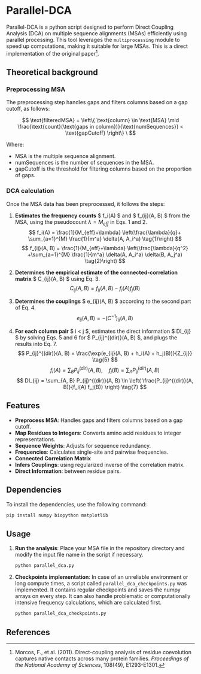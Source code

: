 # Parallel-DCA

Parallel-DCA is a python script designed to perform Direct Coupling Analysis (DCA) on multiple sequence alignments (MSAs) efficiently using parallel processing. This tool leverages the `multiprocessing` module to speed up computations, making it suitable for large MSAs. This is a direct implementation of the original paper[^1].


## Theoretical background

### Preprocessing MSA

The preprocessing step handles gaps and filters columns based on a gap cutoff, as follows:

$$
\text{filteredMSA} = \left\{
  \text{column} \in \text{MSA} \mid \frac{\text{count}(\text{gaps in column})}{\text{numSequences}} < \text{gapCutoff}
\right\}
\
$$


Where:
- $\text{MSA}$ is the multiple sequence alignment.
- $\text{numSequences}$ is the number of sequences in the MSA.
- $\text{gapCutoff}$ is the threshold for filtering columns based on the proportion of gaps.


### DCA calculation

Once the MSA data has been preprocessed, it follows the steps:

1. **Estimates the frequency counts** $ f_i(A) $ and $ f_{ij}(A, B) $ from the MSA, using the pseudocount $\lambda = M_{eff}$  in Eqs. 1 and 2.
    $$
    f_i(A) = \frac{1}{M_{eff}+\lambda} \left(\frac{\lambda}{q}+ \sum_{a=1}^{M} \frac{1}{m^a} \delta(A, A_i^a) \tag{1}\right)
    $$
    $$
    f_{ij}(A, B) = \frac{1}{M_{eff}+\lambda}  \left(\frac{\lambda}{q^2} +\sum_{a=1}^{M} \frac{1}{m^a}  \delta(A, A_i^a) \delta(B, A_j^a) \tag{2}\right)
    $$

2. **Determines the empirical estimate of the connected-correlation matrix** $ C_{ij}(A, B) $ using Eq. 3.
    $$
    C_{ij}(A, B) = f_{ij}(A, B) - f_i(A) f_j(B) \tag{3}
    $$

3. **Determines the couplings** $ e_{ij}(A, B) $ according to the second part of Eq. 4.
    $$
    e_{ij}(A, B) =  -(C^{-1})_{ij}(A, B) \tag{4}
    $$

4. **For each column pair** $ i < j $, estimates the direct information $ DI_{ij} $ by solving Eqs. 5 and 6 for $ P_{ij}^{(dir)}(A, B) $, and plugs the results into Eq. 7.
    $$
    P_{ij}^{(dir)}(A, B) = \frac{\exp(e_{ij}(A, B) + h_i(A) + h_j(B))}{Z_{ij}} \tag{5}
    $$
    $$
    f_{i}(A) = \sum_{B}P_{ij}^{(dir)}(A, B), \quad 
    f_{j}(B) = \sum_{A}P_{ij}^{(dir)}(A, B) \tag{6} 
    $$
    $$
    DI_{ij} = \sum_{A, B} P_{ij}^{(dir)}(A, B) \ln \left( \frac{P_{ij}^{(dir)}(A, B)}{f_i(A) f_j(B)} \right) \tag{7}
    $$

## Features

- **Preprocess MSA**: Handles gaps and filters columns based on a gap cutoff.
- **Map Residues to Integers**: Converts amino acid residues to integer representations.
- **Sequence Weights**: Adjusts for sequence redundancy.
- **Frequencies**: Calculates single-site and pairwise frequencies.
- **Connected Correlation Matrix**
- **Infers Couplings**: using regularized inverse of the correlation matrix.
- **Direct Information**: between residue pairs.

## Dependencies

To install the dependencies, use the following command:

```bash
pip install numpy biopython matplotlib
```

## Usage


1. **Run the analysis**:
    Place your MSA file in the repository directory and modify the input file name in the script if necessary.

    ```python
    python parallel_dca.py
    ```
2. **Checkpoints implementation**: In case of an unreliable environment or long compute times, a script called `parallel_dca_checkpoints.py` was implemented. It contains regular checkpoints and saves the numpy arrays on every step. It can also handle problematic or computationally intensive frequency calculations, which are calculated first.

    ```python
    python parallel_dca_checkpoints.py
    ```

## References
[^1]: Morcos, F., et al. (2011). Direct-coupling analysis of residue coevolution captures native contacts across many protein families. *Proceedings of the National Academy of Sciences*, 108(49), E1293-E1301.

